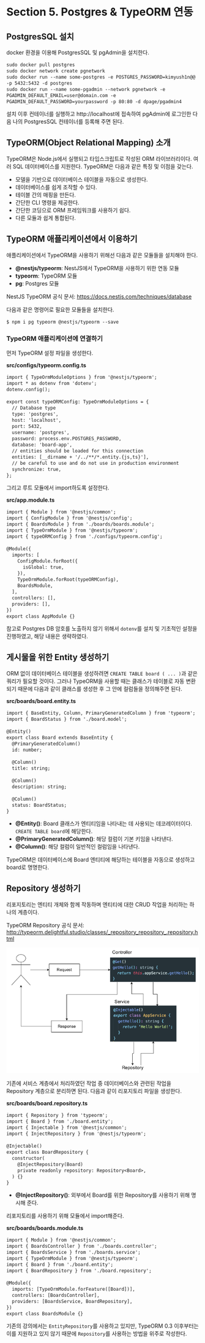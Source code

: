 # Section 5. Postgres & TypeORM 연동

## PostgresSQL 설치

docker 환경을 이용해 PostgresSQL 및 pgAdmin을 설치한다.

```
sudo docker pull postgres
sudo docker network create pgnetwork
sudo docker run --name some-postgres -e POSTGRES_PASSWORD=kimyush1n@@ -p 5432:5432 -d postgres
sudo docker run --name some-pgadmin --network pgnetwork -e PGADMIN_DEFAULT_EMAIL=user@domain.com -e PGADMIN_DEFAULT_PASSWORD=yourpassword -p 80:80 -d dpage/pgadmin4
```

설치 이후 컨테이너를 실행하고 http://localhost에 접속하여 pgAdmin에 로그인한 다음 나의 PostgresSQL 컨테이너를 등록해 주면 된다.

## TypeORM(Object Relational Mapping) 소개

TypeORM은 Node.js에서 실행되고 타입스크립트로 작성된 ORM 라이브러리이다. 여러 SQL 데이터베이스를 지원한다. TypeORM은 다음과 같은 특징 및 이점을 갖는다.

- 모델을 기반으로 데이터베이스 테이블을 자동으로 생성한다.
- 데이터베이스를 쉽게 조작할 수 있다.
- 테이블 간의 매핑을 만든다.
- 간단한 CLI 명령을 제공한다.
- 간단한 코딩으로 ORM 프레임워크를 사용하기 쉽다.
- 다른 모듈과 쉽게 통합된다.

## TypeORM 애플리케이션에서 이용하기

애플리케이션에서 TypeORM을 사용하기 위해선 다음과 같은 모듈들을 설치해야 한다.

- **@nestjs/typeorm**: NestJS에서 TypeORM을 사용하기 위한 연동 모듈
- **typeorm**: TypeORM 모듈
- **pg**: Postgres 모듈

NestJS TypeORM 공식 문서: https://docs.nestjs.com/techniques/database

다음과 같은 명령어로 필요한 모듈들을 설치한다.

```
$ npm i pg typeorm @nestjs/typeorm --save
```

### TypeORM 애플리케이션에 연결하기

먼저 TypeORM 설정 파일을 생성한다.

**src/configs/typeorm.config.ts**
```
import { TypeOrmModuleOptions } from '@nestjs/typeorm';
import * as dotenv from 'dotenv';
dotenv.config();

export const typeORMConfig: TypeOrmModuleOptions = {
  // Database type
  type: 'postgres',
  host: 'localhost',
  port: 5432,
  username: 'postgres',
  password: process.env.POSTGRES_PASSWORD,
  database: 'board-app',
  // entities should be loaded for this connection
  entities: [__dirname + '/../**/*.entity.{js,ts}'],
  // be careful to use and do not use in production environment
  synchronize: true,
};
```

그리고 루트 모듈에서 import하도록 설정한다.

**src/app.module.ts**
```
import { Module } from '@nestjs/common';
import { ConfigModule } from '@nestjs/config';
import { BoardsModule } from './boards/boards.module';
import { TypeOrmModule } from '@nestjs/typeorm';
import { typeORMConfig } from './configs/typeorm.config';

@Module({
  imports: [
    ConfigModule.forRoot({
      isGlobal: true,
    }),
    TypeOrmModule.forRoot(typeORMConfig),
    BoardsModule,
  ],
  controllers: [],
  providers: [],
})
export class AppModule {}
```

참고로 Postgres DB 암호를 노출하지 않기 위해서 `dotenv`를 설치 및 기초적인 설정을 진행하였고, 해당 내용은 생략하였다.

## 게시물을 위한 Entity 생성하기

ORM 없이 데이터베이스 테이블을 생성하려면 `CREATE TABLE board ( ... )`과 같은 쿼리가 필요할 것이다. 그러나 TypeORM을 사용할 때는 클래스가 테이블로 자동 변환되기 때문에 다음과 같이 클래스를 생성한 후 그 안에 컬럼들을 정의해주면 된다.

**src/boards/board.entity.ts**
```
import { BaseEntity, Column, PrimaryGeneratedColumn } from 'typeorm';
import { BoardStatus } from './board.model';

@Entity()
export class Board extends BaseEntity {
  @PrimaryGeneratedColumn()
  id: number;

  @Column()
  title: string;

  @Column()
  description: string;

  @Column()
  status: BoardStatus;
}
```

- **@Entity()**: Board 클래스가 엔티티임을 나타내는 데 사용되는 데코레이터이다. `CREATE TABLE board`에 해당한다.
- **@PrimaryGeneratedColumn()**: 해당 컬럼이 기본 키임을 나타낸다.
- **@Column()**: 해당 컬럼이 일반적인 컬럼임을 나타낸다.

TypeORM은 데이터베이스에 Board 엔티티에 해당하는 테이블을 자동으로 생성하고 board로 명명한다.

## Repository 생성하기

리포지토리는 엔티티 개체와 함께 작동하며 엔티티에 대한 CRUD 작업을 처리하는 하나의 계층이다.

TypeORM Repository 공식 문서: http://typeorm.delightful.studio/classes/_repository_repository_.repository.html

![Repository pattern](images/RepositoryPattern.png)

기존에 서비스 계층에서 처리하였던 작업 중 데이터베이스와 관련된 작업을 Repository 계층으로 분리하면 된다. 다음과 같이 리포지토리 파일을 생성한다.

**src/boards/board.repository.ts**
```
import { Repository } from 'typeorm';
import { Board } from './board.entity';
import { Injectable } from '@nestjs/common';
import { InjectRepository } from '@nestjs/typeorm';

@Injectable()
export class BoardRepository {
  constructor(
    @InjectRepository(Board)
    private readonly repository: Repository<Board>,
  ) {}
}
```

- **@InjectRepository()**: 외부에서 Board를 위한 Repository를 사용하기 위해 명시해 준다.

리포지토리를 사용하기 위해 모듈에서 import해준다.

**src/boards/boards.module.ts**
```
import { Module } from '@nestjs/common';
import { BoardsController } from './boards.controller';
import { BoardsService } from './boards.service';
import { TypeOrmModule } from '@nestjs/typeorm';
import { Board } from './board.entity';
import { BoardRepository } from './board.repository';

@Module({
  imports: [TypeOrmModule.forFeature([Board])],
  controllers: [BoardsController],
  providers: [BoardsService, BoardRepository],
})
export class BoardsModule {}
```

기존의 강의에서는 `EntityRepository`를 사용하고 있지만, TypeORM 0.3 이후부터는 이를 지원하고 있지 않기 때문에 `Repository`를 사용하는 방법을 위주로 작성한다.